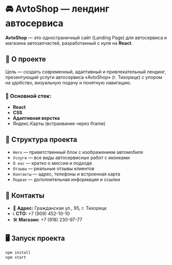 # 🚘 AvtoShop — лендинг автосервиса

**AvtoShop** — это одностраничный сайт (Landing Page) для автосервиса и магазина автозапчастей, разработанный с нуля на **React**.

## 🔧 О проекте

Цель — создать современный, адаптивный и привлекательный лендинг, презентующий услуги автосервиса «AvtoShop» (г. Тихорецк) с упором на удобство, визуальную подачу и понятную навигацию.

### 📌 Основной стек:
- **React**
- **CSS**
- **Адаптивная верстка**
- Яндекс.Карты (встраивание через iframe)

## 🧩 Структура проекта

- `Hero` — приветственный блок с изображением автомобиля
- `Услуги` — все виды автосервисных работ с иконками
- `О нас` — кратко о миссии и подходе
- `Отзывы` — реальные отзывы клиентов
- `Контакты` — адрес, телефоны и встроенная карта
- `Подвал` — дополнительная информация и ссылки

## 📍 Контакты

- 📍 **Адрес:** Гражданская ул., 95, г. Тихорецк  
- 📞 **СТО:** +7 (909) 452-10-10  
- 🛠️ **Магазин:** +7 (918) 230-97-77  

## 🖥️ Запуск проекта

```bash
npm install
npm start
